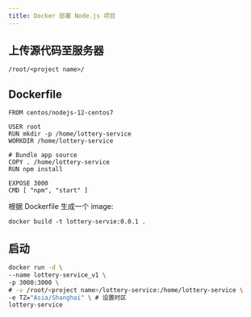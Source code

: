 ```yaml
---
title: Docker 部署 Node.js 项目
---
```


## 上传源代码至服务器

`/root/<project name>/`

## Dockerfile

```docker
FROM centos/nodejs-12-centos7

USER root
RUN mkdir -p /home/lottery-service
WORKDIR /home/lottery-service

# Bundle app source
COPY . /home/lottery-service
RUN npm install

EXPOSE 3000
CMD [ "npm", "start" ]
```

根据 Dockerfile 生成一个 image:

`docker build -t lottery-servie:0.0.1 .`

## 启动

```sh
docker run -d \
--name lottery-service_v1 \
-p 3000:3000 \
# -v /root/<project name>/lottery-service:/home/lottery-service \
-e TZ="Asia/Shanghai" \ # 设置时区
lottery-service
```

